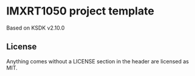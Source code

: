 # IMXRT1050 project template

Based on KSDK v2.10.0

## License
Anything comes without a LICENSE section in the header are licensed as MIT.
